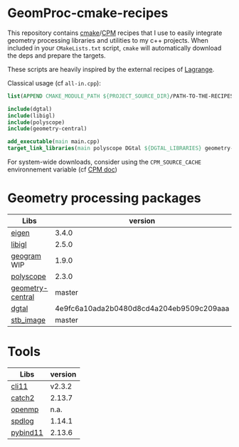 # GeomProc-cmake-recipes

This repository contains [cmake](cmake.org)/[CPM](https://github.com/cpm-cmake/CPM.cmake) recipes that I use to easily integrate geometry processing libraries and utilities to my c++ projects.
When included in your `CMakeLists.txt` script, `cmake` will automatically download the deps and prepare the targets.


These scripts are heavily inspired by the external recipes of [Lagrange](https://opensource.adobe.com/lagrange-docs/).

Classical usage (cf `all-in.cpp`):
```cmake
list(APPEND CMAKE_MODULE_PATH ${PROJECT_SOURCE_DIR}/PATH-TO-THE-RECIPES)

include(dgtal)
include(libigl)
include(polyscope)
include(geometry-central)

add_executable(main main.cpp)
target_link_libraries(main polyscope DGtal ${DGTAL_LIBRARIES} geometry-central igl::core)
```
For system-wide downloads, consider using the `CPM_SOURCE_CACHE` environnement variable (cf [CPM doc](https://github.com/cpm-cmake/CPM.cmake?tab=readme-ov-file#CPM_SOURCE_CACHE))


# Geometry processing packages
Libs | version
-----|--------
[eigen](https://eigen.tuxfamily.org) |3.4.0
[libigl](https://libigl.github.io) | 2.5.0
[geogram](https://github.com/BrunoLevy/geogram) WIP| 1.9.0
[polyscope](polyscope.run) | 2.3.0
[geometry-central](https://geometry-central.net) | master
[dgtal](dgtal.org) | 4e9fc6a10ada2b0480d8cd4a204eb9509c209aaa
[stb_image](https://github.com/nothings/stb) | master


# Tools
Libs | version
-----|--------
[cli11](https://cliutils.github.io/CLI11/book/)| v2.3.2
[catch2](https://github.com/catchorg/Catch2)| 2.13.7
[openmp](openmp.org)| n.a.
[spdlog](https://github.com/gabime/spdlog) | 1.14.1
[pybind11](https://pybind11.readthedocs.io/en/stable/) | 2.13.6
